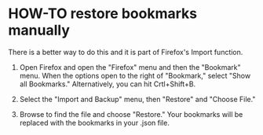 # HOW-TO restore bookmarks manually

There is a better way to do this and it is part of Firefox's Import function.

1. Open Firefox and open the "Firefox" menu and then the "Bookmark" menu.  When the options open to the right of "Bookmark," select "Show all Bookmarks."  Alternatively, you can hit Crtl+Shift+B.

2. Select the "Import and Backup" menu, then "Restore" and "Choose File."

3. Browse to find the file and choose "Restore."  Your bookmarks will be replaced with the bookmarks in your .json file.
